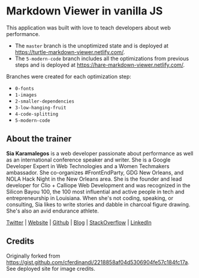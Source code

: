 # Markdown Viewer in vanilla JS

This application was built with love to teach developers about web performance.

- The `master` branch is the unoptimized state and is deployed at https://turtle-markdown-viewer.netlify.com/.
- The `5-modern-code` branch includes all the optimizations from previous steps and is deployed at https://hare-markdown-viewer.netlify.com/.

Branches were created for each optimization step:

- `0-fonts`
- `1-images`
- `2-smaller-dependencies`
- `3-low-hanging-fruit`
- `4-code-splitting`
- `5-modern-code`

## About the trainer

**Sia Karamalegos** is a web developer passionate about performance as well as an international conference speaker and writer. She is a Google Developer Expert in Web Technologies and a Women Techmakers ambassador. She co-organizes #FrontEndParty, GDG New Orleans, and NOLA Hack Night in the New Orleans area. She is the founder and lead developer for Clio + Calliope Web Development and was recognized in the Silicon Bayou 100, the 100 most influential and active people in tech and entrepreneurship in Louisiana. When she's not coding, speaking, or consulting, Sia likes to write stories and dabble in charcoal figure drawing. She's also an avid endurance athlete.

[Twitter](https://twitter.com/thegreengreek) | [Website](https://siakaramalegos.github.io/) | [Github](https://github.com/siakaramalegos) | [Blog](https://medium.com/@thegreengreek) | [StackOverflow](https://stackoverflow.com/users/5049215/sia?tab=profile) | [LinkedIn](https://www.linkedin.com/in/karamalegos)

## Credits

Originally forked from https://gist.github.com/cferdinandi/2218858af04d5306904fe57c184fc17a. See deployed site for image credits.
